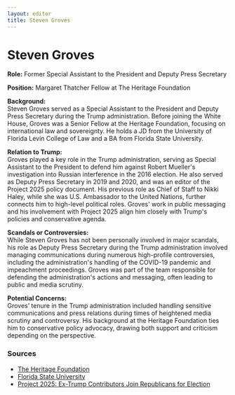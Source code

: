 ```yaml
---
layout: editor
title: Steven Groves
---
```


# Steven Groves

**Role:** Former Special Assistant to the President and Deputy Press Secretary

**Position:** Margaret Thatcher Fellow at The Heritage Foundation

**Background:**  
Steven Groves served as a Special Assistant to the President and Deputy Press Secretary during the Trump administration. Before joining the White House, Groves was a Senior Fellow at the Heritage Foundation, focusing on international law and sovereignty. He holds a JD from the University of Florida Levin College of Law and a BA from Florida State University.

**Relation to Trump:**  
Groves played a key role in the Trump administration, serving as Special Assistant to the President to defend him against Robert Mueller's investigation into Russian interference in the 2016 election. He also served as Deputy Press Secretary in 2019 and 2020, and was an editor of the Project 2025 policy document. His previous role as Chief of Staff to Nikki Haley, while she was U.S. Ambassador to the United Nations, further connects him to high-level political roles. Groves' work in public messaging and his involvement with Project 2025 align him closely with Trump's policies and conservative agenda.

**Scandals or Controversies:**  
While Steven Groves has not been personally involved in major scandals, his role as Deputy Press Secretary during the Trump administration involved managing communications during numerous high-profile controversies, including the administration's handling of the COVID-19 pandemic and impeachment proceedings. Groves was part of the team responsible for defending the administration's actions and messaging, often leading to public and media scrutiny.

**Potential Concerns:**  
Groves’ tenure in the Trump administration included handling sensitive communications and press relations during times of heightened media scrutiny and controversy. His background at the Heritage Foundation ties him to conservative policy advocacy, drawing both support and criticism depending on the perspective.

### Sources
- [The Heritage Foundation](https://www.heritage.org)
- [Florida State University](https://www.fsu.edu)
- [Project 2025: Ex-Trump Contributors Join Republicans for Election](https://www.newsweek.com/project-2025-ex-trump-contributors-republicans-election-1922933)
